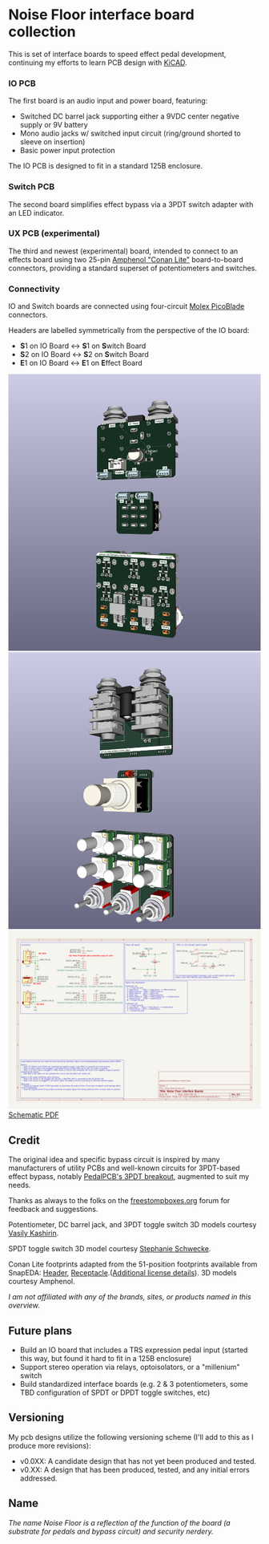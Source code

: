 # Noise Floor interface board collection

This is set of interface boards to speed effect pedal development, continuing my efforts to learn PCB design with [KiCAD](https://www.kicad.org/).

### IO PCB
The first board is an audio input and power board, featuring:
  - Switched DC barrel jack supporting either a 9VDC center negative supply or 9V battery
  - Mono audio jacks w/ switched input circuit (ring/ground shorted to sleeve on insertion)
  - Basic power input protection

The IO PCB is designed to fit in a standard 125B enclosure.

### Switch PCB
The second board simplifies effect bypass via a 3PDT switch adapter with an LED indicator.

### UX PCB (experimental)
The third and newest (experimental) board, intended to connect to an effects board using two 25-pin [Amphenol "Conan Lite"](https://www.amphenol-cs.com/product-series/conan-lite-1-00mm.html) board-to-board connectors, providing a standard superset of potentiometers and switches. 

### Connectivity
IO and Switch boards are connected using four-circuit [Molex PicoBlade](https://www.molex.com/molex/products/family/picoblade?parentKey=wire_to_board_connectors) connectors.

Headers are labelled symmetrically from the perspective of the IO board:
 - **S**1 on IO Board <-> **S**1 on **S**witch Board
 - **S**2 on IO Board <-> **S**2 on **S**witch Board
 - **E**1 on IO Board <-> **E**1 on **E**ffect Board

![Front render](renders/front.png)
![Back render](renders/back.png)
![Schematic SVG](schematics/noise_floor-latest.svg)
[Schematic PDF](schematics/noise_floor-latest.pdf)

## Credit

The original idea and specific bypass circuit is inspired by many manufacturers of utility PCBs and well-known circuits for 3PDT-based effect bypass, notably [PedalPCB's 3PDT breakout](https://www.pedalpcb.com/product/3pdt/), augmented to suit my needs.

Thanks as always to the folks on the [freestompboxes.org](https://www.freestompboxes.org/) forum for feedback and suggestions.

Potentiometer, DC barrel jack, and 3PDT toggle switch 3D models courtesy [Vasily Kashirin](https://grabcad.com/vasily.kashirin-1).

SPDT toggle switch 3D model courtesy [Stephanie Schwecke](https://grabcad.com/stephanie.schwecke-1).

Conan Lite footprints adapted from the 51-position footprints available from SnapEDA: [Header](https://www.snapeda.com/parts/10162582-1134151LF/Amphenol%20ICC%20(FCI)/view-part/), [Receptacle](https://www.snapeda.com/parts/10162581-3134151LF/Amphenol%20ICC%20(FCI)/view-part/).([Additional license details](hardware/SnapEDA_Licensing.txt)). 3D models courtesy Amphenol.

*I am not affiliated with any of the brands, sites, or products named in this overview.*

## Future plans

 - Build an IO board that includes a TRS expression pedal input (started this way, but found it hard to fit in a 125B enclosure)
 - Support stereo operation via relays, optoisolators, or a "millenium" switch
 - Build standardized interface boards (e.g. 2 & 3 potentiometers, some TBD configuration of SPDT or DPDT toggle switches, etc)

## Versioning

My pcb designs utilize the following versioning scheme (I'll add to this as I produce more revisions):
 - v0.0XX: A candidate design that has not yet been produced and tested.
 - v0.XX: A design that has been produced, tested, and any initial errors addressed.

## Name
*The name Noise Floor is a reflection of the function of the board (a substrate for pedals and bypass circuit) and security nerdery.*
